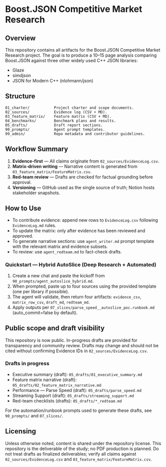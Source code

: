 # Boost.JSON Competitive Market Research

## Overview

This repository contains all artifacts for the Boost.JSON Competitive Market Research project. The goal is to produce a 10–15 page analysis comparing Boost.JSON against three other widely used C++ JSON libraries:

- Glaze
- simdjson
- JSON for Modern C++ (nlohmann/json)

## Structure

```
01_charter/           Project charter and scope documents.
02_sources/           Evidence log (CSV + MD).
03_feature_matrix/    Feature matrix (CSV + MD).
04_benchmarks/        Benchmark plans and results.
05_drafts/            Draft report sections.
90_prompts/           Agent prompt templates.
99_admin/             Repo metadata and contributor guidelines.
```

## Workflow Summary

1. **Evidence-first** — All claims originate from `02_sources/EvidenceLog.csv`.
2. **Matrix-driven writing** — Narrative content is generated from `03_feature_matrix/FeatureMatrix.csv`.
3. **Red-team review** — Drafts are checked for factual grounding before approval.
4. **Versioning** — GitHub used as the single source of truth; Notion hosts stakeholder snapshots.

## How to Use

- To contribute evidence: append new rows to `EvidenceLog.csv` following `EvidenceLog.md` rules.
- To update the matrix: only after evidence has been reviewed and approved.
- To generate narrative sections: use `agent_writer.md` prompt template with the relevant matrix and evidence subsets.
- To review: use `agent_redteam.md` to fact-check drafts.

### Quickstart — Hybrid AutoSlice (Deep Research + Automated)

1. Create a new chat and paste the kickoff from `90_prompts/agent_autoslice_hybrid.md`.
2. When prompted, paste up to four sources using the provided template (one per library if possible).
3. The agent will validate, then return four artifacts: `evidence_csv`, `matrix_row_csv`, `draft_md`, `redteam_md`.
4. Apply outputs per `07_slices/parse_speed__autoslice_poc.runbook.md` (auto_commit=false by default).

## Public scope and draft visibility

This repository is now public. In-progress drafts are provided for transparency and community review. Drafts may change and should not be cited without confirming Evidence IDs in `02_sources/EvidenceLog.csv`.

### Drafts in progress

- Executive summary (draft): `05_drafts/01_executive_summary.md`
- Feature matrix narrative (draft): `05_drafts/02_feature_matrix_narrative.md`
- Performance — Parse Speed (draft): `05_drafts/parse_speed.md`
- Streaming Support (draft): `05_drafts/streaming_support.md`
- Red-team checklists (drafts): `05_drafts/*_redteam.md`

For the automation/runbook prompts used to generate these drafts, see `90_prompts/` and `07_slices/`.

## Licensing

Unless otherwise noted, content is shared under the repository license. This repository is the deliverable of the study; no PDF production is planned. Do not treat drafts as finalized deliverables; verify all claims against `02_sources/EvidenceLog.csv` and `03_feature_matrix/FeatureMatrix.csv`.
